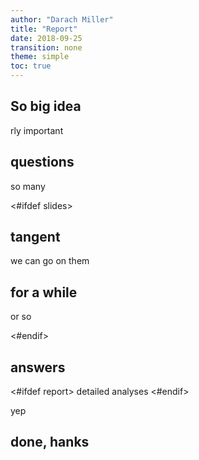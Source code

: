 ```yaml
---
author: "Darach Miller"
title: "Report"
date: 2018-09-25
transition: none
theme: simple
toc: true
---
```


## So big idea

rly important

## questions

so many

<#ifdef slides>
<section>

## tangent

we can go on them

## for a while

or so

</section>
<#endif>

## answers

<#ifdef report>
detailed analyses
<#endif>

yep

## done, hanks

